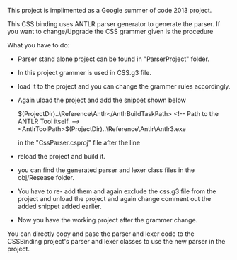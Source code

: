 This project is implimented as a Google summer of code 2013 project.

This CSS binding uses ANTLR parser generator to generate the parser. If you want to change/Upgrade the CSS grammer given is the procedure

What you have to do:
- Parser stand alone project can be found in "ParserProject" folder.
- In this project grammer is used in CSS.g3 file.
- load it to the project and you can change the grammer rules accordingly.
- Again uload the project and 
	add the snippet shown below 

	<PropertyGroup>   <!-- Folder containing AntlrBuildTask.dll -->   <AntlrBuildTaskPath>$(ProjectDir)..\Reference\Antlr</AntlrBuildTaskPath>   <!-- Path to the ANTLR Tool itself. -->   <AntlrToolPath>$(ProjectDir)..\Reference\Antlr\Antlr3.exe</AntlrToolPath> </PropertyGroup> <Import Project="$(ProjectDir)..\Reference\Antlr\Antlr3.targets" />

	in the "CssParser.csproj" file after the line 

	<Import Project="$(MSBuildBinPath)\Microsoft.CSharp.targets" /> 

- reload the project and build it.
- you can find the generated parser and lexer class files in the obj/Resease folder.

- You have to re- add them and again exclude the css.g3 file from the project and unload the project and again change comment out the added snippet added earlier.

- Now you have the working project after the grammer change.

You can directly copy and pase the parser and lexer code to the CSSBinding project's parser and lexer classes to use the new parser in the project.